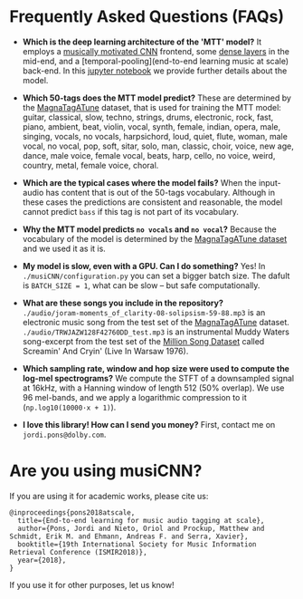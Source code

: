 # Frequently Asked Questions (FAQs)

* **Which is the deep learning architecture of the 'MTT' model?** It employs a [musically motivated CNN](http://mtg.upf.edu/node/3508) frontend, some [dense layers](https://arxiv.org/abs/1608.06993) in the mid-end, and a [temporal-pooling](end-to-end learning music at scale) back-end. In this [jupyter notebook](https://github.com/jordipons/musiCNN/blob/master/advanced%20example.ipynb) we provide further details about the model.

* **Which 50-tags does the MTT model predict?** These are determined by the [MagnaTagATune](https://github.com/keunwoochoi/magnatagatune-list) dataset, that is used for training the MTT model: guitar, classical, slow, techno, strings, drums, electronic, rock, fast, piano, ambient, beat, violin, vocal, synth, female, indian, opera, male, singing, vocals, no vocals, harpsichord, loud, quiet, flute, woman, male vocal, no vocal, pop, soft, sitar, solo, man, classic, choir, voice, new age, dance, male voice, female vocal, beats, harp, cello, no voice, weird, country, metal, female voice, choral.

* **Which are the typical cases where the model fails?** When the input-audio has content that is out of the 50-tags vocabulary. Although in these cases the predictions are consistent and reasonable, the model cannot predict `bass` if this tag is not part of its vocabulary.

* **Why the MTT model predicts `no vocals` and `no vocal`?** Because the vocabulary of the model is determined by the [MagnaTagATune dataset](https://github.com/keunwoochoi/magnatagatune-list) and we used it as it is. 

* **My model is slow, even with a GPU. Can I do something?** Yes! In `./musiCNN/configuration.py` you can set a bigger batch size. The dafult is `BATCH_SIZE = 1`, what can be slow – but safe computationally.

* **What are these songs you include in the repository?**  
`./audio/joram-moments_of_clarity-08-solipsism-59-88.mp3` is an electronic music song from the test set of the [MagnaTagATune](https://github.com/keunwoochoi/magnatagatune-list) dataset.  
`./audio/TRWJAZW128F42760DD_test.mp3` is an instrumental Muddy Waters song-excerpt from the test set of the [Million Song Dataset](https://github.com/jongpillee/music_dataset_split/tree/master/MSD_split) called Screamin' And Cryin' (Live In Warsaw 1976).

* **Which sampling rate, window and hop size were used to compute the log-mel spectrograms?** We compute the STFT of a downsampled signal at 16kHz, with a Hanning window of length 512 (50% overlap). We use 96 mel-bands, and we apply a logarithmic compression to it (`np.log10(10000·x + 1)`).

* **I love this library! How can I send you money?** First, contact me on `jordi.pons@dolby.com`.

# Are you using musiCNN?
If you are using it for academic works, please cite us:
```
@inproceedings{pons2018atscale,
  title={End-to-end learning for music audio tagging at scale},
  author={Pons, Jordi and Nieto, Oriol and Prockup, Matthew and Schmidt, Erik M. and Ehmann, Andreas F. and Serra, Xavier},
  booktitle={19th International Society for Music Information Retrieval Conference (ISMIR2018)},
  year={2018},
}

```
If you use it for other purposes, let us know!
